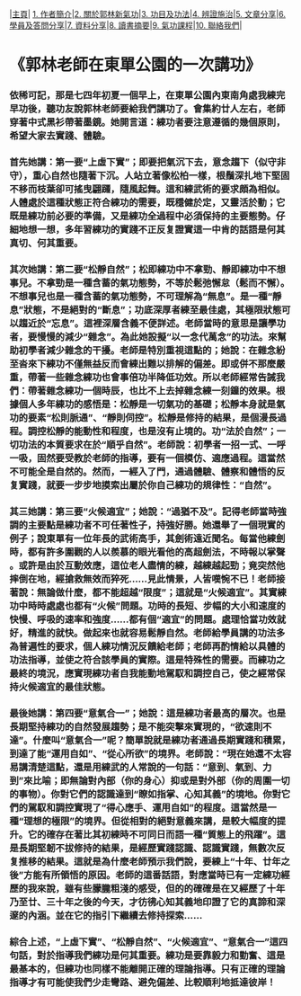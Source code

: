 |[主頁](/README.md)| [1. 作者簡介](/a10.md)|[2. 關於郭林新氣功](/a1.md)|[3. 功目及功法](/a2.md)|[4. 辨證施治](/a3.md)|[5. 文章分享](/a5.md)|[6. 學員及答問分享](/a6.md)|[7. 資料分享](/a7.md)|[8. 讀書摘要](/a4.md)|[9. 氣功課程](/郭林新氣功課程.md)|[10. 聯絡我們](/a9.md)|

# 《郭林老師在東單公園的一次講功》

### 依稀可記，那是七四年初夏一個早上，在東單公園內東南角處我練完早功後，聽功友說郭林老師要給我們講功了。會集約廿人左右，老師穿著中式黑衫帶著墨鏡。她開言道：練功者要注意遵循的幾個原則，希望大家去實踐、體驗。

### 首先她講：第一要“上虛下實”；即要把氣沉下去，意念趨下（似守非守），重心自然也隨著下沉。人站立著像松柏一樣，根鬚深扎地下堅固不移而枝葉卻可搖曳翩躚，隨風起舞。這和練武術的要求頗為相似。人體處於這種狀態正符合練功的需要，既穩健於定，又靈活於動；它既是練功前必要的準備，又是練功全過程中必須保持的主要態勢。仔細地想一想，多年習練功的實踐不正反复證實這一中肯的話語是何其真切、何其重要。

### 其次她講：第二要“松靜自然”；松即練功中不拿勁、靜即練功中不想事兒。不拿勁是一種含蓄的氣功態勢，不等於鬆弛懈怠（鬆而不懈）。不想事兒也是一種含蓄的氣功態勢，不可理解為“無息”。是一種“靜息”狀態，不是絕對的“斷息”；功底深厚者練至最佳處，其極限狀態可以趨近於“忘息”。這裡深層含義不便詳述。老師當時的意思是讓學功者，要慢慢的減少“雜念”。為此她設擬“以一念代萬念”的功法。來幫助初學者減少雜念的干擾。老師是特別重視這點的；她說：在雜念紛至沓來下練功不僅無益反而會練出難以排解的偏差。即或併不那麼嚴重，帶著一些雜念練功也會事倍功半降低功效。所以老師經常告誡我們：帶著雜念練功一個時辰，也比不上去掉雜念練一刻鐘的效果。根據個人多年練功的感悟是：松靜是一切氣功的基礎；松靜本身就是氣功的要素“松則脈通”、“靜則伺控”。松靜是修持的結果，是個漫長過程。調控松靜的能動性和程度，也是沒有止境的。功“法於自然”；一切功法的本質要求在於“順乎自然”。老師說：初學者一招一式、一呼一吸，固然要受教於老師的指導，要有一個模仿、適應過程。這當然不可能全是自然的。然而，一經入了門，通過體驗、體察和體悟的反复實踐，就要一步步地摸索出屬於你自己練功的規律性：“自然”。

### 其三她講：第三要“火候適宜”；她說：“過猶不及”。記得老師當時強調的主要點是練功者不可任著性子，持強好勝。她還舉了一個現實的例子；說東單有一位年長的武術高手，其劍術遠近聞名。每當他練劍時，都有許多圍觀的人以羨慕的眼光看他的高超劍法，不時報以掌聲 。或許是由於互動效應，這位老人盡情的練，越練越起勁；竟突然他摔倒在地，經搶救無效而猝死……見此情景，人皆嘆惋不已！老師接著說：無論做什麼，都不能超越“限度”；這就是“火候適宜”。其實練功中時時處處也都有“火候”問題。功時的長短、步幅的大小和速度的快慢、呼吸的速率和強度……都有個“適宜”的問題。處理恰當功效就好，精進的就快。做起來也就容易鬆靜自然。老師給學員講的功法多為普遍性的要求，個人練功情況反饋給老師；老師再酌情給以具體的功法指導，並使之符合該學員的實際。這是特殊性的需要。而練功之最終的境況，應實現練功者自我能動地駕馭和調控自己，使之經常保持火候適宜的最佳狀態。

### 最後她講：第四要“意氣合一”；她說：這是練功者最高的層次。也是長期堅持練功的自然發展趨勢；是不能突擊來實現的，“欲速則不達”。什麼叫“意氣合一”呢？簡單說就是練功者通過長期實踐和積累，到達了能“運用自如”、“從心所欲”的境界。老師說：“現在她還不太容易講清楚這點，還是用練武的人常說的一句話：“意到、氣到、力到”來比喻；即無論對內部（你的身心）抑或是對外部（你的周圍一切的事物）。你對它們的認識達到“瞭如指掌、心知其義”的境地。你對它們的駕馭和調控實現了“得心應手、運用自如”的程度。這當然是一種“理想的極限”的境界。但從相對的絕對意義來講，是較大幅度的提升。它的確存在著比其初練時不可同日而語一種“質態上的飛躍”。這是長期堅韌不拔修持的結果，是經歷實踐認識、認識實踐，無數次反复推移的結果。這就是為什麼老師預示我們說，要練上“十年、廿年之後”方能有所領悟的原因。老師的這番話語，對應當時已有一定練功經歷的我來說，雖有些朦朧粗淺的感受，但的的確確是在又經歷了十年乃至廿、三十年之後的今天，才彷彿心知其義地印證了它的真諦和深邃的內涵。並在它的指引下繼續去修持探索……

### 綜合上述，“上虛下實”、“松靜自然”、“火候適宜”、“意氣合一”這四句話，對於指導我們練功是何其重要。練功是要靠毅力和勤奮、這是最基本的，但練功也同樣不能離開正確的理論指導。只有正確的理論指導才有可能使我們少走彎路、避免偏差、比較順利地抵達彼岸！ 



